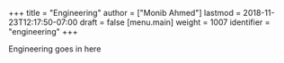 +++
title = "Engineering"
author = ["Monib Ahmed"]
lastmod = 2018-11-23T12:17:50-07:00
draft = false
[menu.main]
  weight = 1007
  identifier = "engineering"
+++

Engineering goes in here
